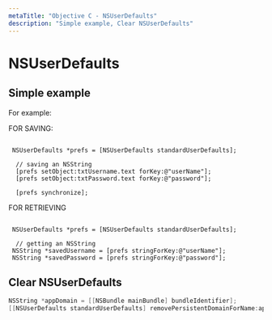 ```yaml
---
metaTitle: "Objective C - NSUserDefaults"
description: "Simple example, Clear NSUserDefaults"
---
```


# NSUserDefaults




## Simple example


For example:

FOR SAVING:

```

 NSUserDefaults *prefs = [NSUserDefaults standardUserDefaults];

  // saving an NSString
  [prefs setObject:txtUsername.text forKey:@"userName"];
  [prefs setObject:txtPassword.text forKey:@"password"];

  [prefs synchronize];

```

FOR RETRIEVING

```

 NSUserDefaults *prefs = [NSUserDefaults standardUserDefaults];

  // getting an NSString
 NSString *savedUsername = [prefs stringForKey:@"userName"];
 NSString *savedPassword = [prefs stringForKey:@"password"];

```



## Clear NSUserDefaults


```objectivec
NSString *appDomain = [[NSBundle mainBundle] bundleIdentifier];
[[NSUserDefaults standardUserDefaults] removePersistentDomainForName:appDomain];

```

